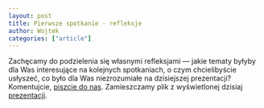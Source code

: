```yaml
---
layout: post
title: Pierwsze spotkanie - refleksje
author: Wojtek
categories: ["article"]
---
```


Zachęcamy do podzielenia się własnymi refleksjami — jakie tematy byłyby
dla Was interesujące na kolejnych spotkaniach, o czym chcielibyście
usłyszeć, co było dla Was niezrozumiałe na dzisiejszej prezentacji?
Komentujcie, [piszcie do nas](mailto:spotkania@srug.pl). Zamieszczamy
plik z wyświetlonej dzisiaj
[prezentacji](/assets/srug1.pdf).
